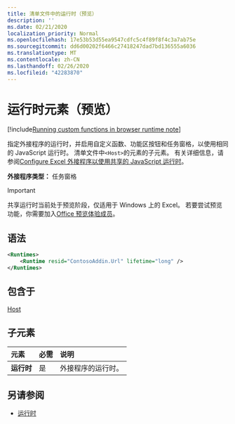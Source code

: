 ```yaml
---
title: 清单文件中的运行时（预览）
description: ''
ms.date: 02/21/2020
localization_priority: Normal
ms.openlocfilehash: 17e53b53d55ea9547cdfc5c4f89f8f4c3a7ab75e
ms.sourcegitcommit: dd6d00202f6466c27418247dad7bd136555a6036
ms.translationtype: MT
ms.contentlocale: zh-CN
ms.lasthandoff: 02/26/2020
ms.locfileid: "42283870"
---
```

# <a name="runtimes-element-preview"></a>运行时元素（预览）

[!include[Running custom functions in browser runtime note](../../includes/excel-shared-runtime-preview-note.md)]

指定外接程序的运行时，并启用自定义函数、功能区按钮和任务窗格，以使用相同的 JavaScript 运行时。 清单文件中`<Host>`的元素的子元素。 有关详细信息，请参阅[Configure Excel 外接程序以使用共享的 JavaScript 运行时](../../excel/configure-your-add-in-to-use-a-shared-runtime.md)。

**外接程序类型：** 任务窗格

> [!IMPORTANT]
> 共享运行时当前处于预览阶段，仅适用于 Windows 上的 Excel。 若要尝试预览功能，你需要加入[Office 预览体验成员](https://insider.office.com/)。

## <a name="syntax"></a>语法

```XML
<Runtimes>
    <Runtime resid="ContosoAddin.Url" lifetime="long" />
</Runtimes>
```

## <a name="contained-in"></a>包含于 
[Host](./host.md)

## <a name="child-elements"></a>子元素

|  元素 |  必需  |  说明  |
|:-----|:-----|:-----|
|  **运行时**     | 是 |  外接程序的运行时。

## <a name="see-also"></a>另请参阅

- [运行时](runtime.md)
